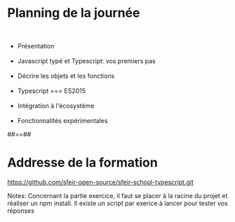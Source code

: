 # Planning de la journée

<br>

- Présentation<br><br>
- Javascript typé et Typescript: vos premiers pas<br><br>
- Décrire les objets et les fonctions<br><br>
- Typescript === ES2015<br><br>
- Intégration à l'écosystème<br><br>
- Fonctionnalités expérimentales

##==##

<!-- .slide -->

# Addresse de la formation

https://github.com/sfeir-open-source/sfeir-school-typescript.git

<!-- .element: class="full-center" -->

Notes:
Concernant la partie exercice, il faut se placer à la racine du projet et réaliser un npm install. Il existe un script par exerice à lancer pour tester vos réponses
